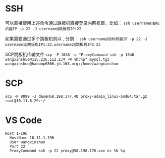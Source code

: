 # SSH
可以直接使用上述命令通过跳板机直接登录内网机器，比如：
`ssh username@目标机器IP -p 22 -J username@跳板机IP:22`

如果需要通过多个跳板机则以 , 分割：
`ssh username@目标机器IP -p 22 -J username1@跳板机IP1:22,username2@跳板机IP2:22`

SCP跳板机传输文件
`scp -P 1046 -o "ProxyCommand ssh -p 1046 wangxinshuo@115.236.112.234 -W %h:%p" mysql.tgz wangxinshuo@hadoop6866.jd.163.org:/home/wangxinshuo`


# SCP
`scp -P 8899 -J dase@58.198.177.40 proxy-admin_linux-amd64.tar.gz root@10.11.6.29:~/`

# VS Code
```
Host 1-196
  HostName 10.11.1.196
  User wangxinshuo
  Port 22
  ProxyCommand ssh -p 22 proxy@58.198.176.xxx nc %h %p
```
